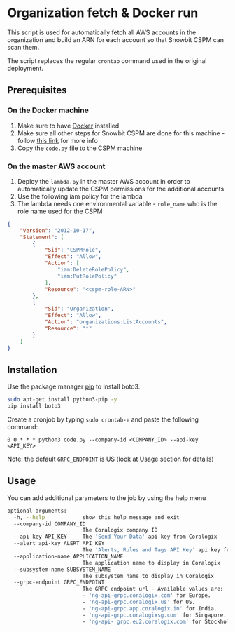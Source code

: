 # Organization fetch & Docker run
This script is used for automatically fetch all AWS accounts in the organization and build an ARN for each account so that Snowbit CSPM can scan them.

The script replaces the regular `crontab` command used in the original deployment.  
## Prerequisites
### On the Docker machine 
1. Make sure to have [Docker](https://docs.docker.com/engine/install/ubuntu/) installed
2. Make sure all other steps for Snowbit CSPM are done for this machine - follow [this link](https://coralogix.com/docs/cloud-security-posture-cspm/) for more info
3. Copy the `code.py` file to the CSPM machine

### On the master AWS account
1. Deploy the `lambda.py` in the master AWS account in order to automatically update the CSPM permissions for the additional accounts
2. Use the following iam policy for the lambda
3. The lambda needs one environmental variable - `role_name` who is the role name used for the CSPM
```json
{
    "Version": "2012-10-17",
    "Statement": [
        {
            "Sid": "CSPMRole",
            "Effect": "Allow",
            "Action": [
                "iam:DeleteRolePolicy",
                "iam:PutRolePolicy"
            ],
            "Resource": "<cspm-role-ARN>"
        },
        {
            "Sid": "Organization",
            "Effect": "Allow",
            "Action": "organizations:ListAccounts",
            "Resource": "*"
        }
    ]
}
```
## Installation

Use the package manager [pip](https://pip.pypa.io/en/stable/) to install boto3.

```bash
sudo apt-get install python3-pip -y
pip install boto3
```


Create a cronjob by typing `sudo crontab-e` and paste the following command:
```crontab
0 0 * * * python3 code.py --company-id <COMPANY_ID> --api-key <API_KEY>
```
Note: the default `GRPC_ENDPOINT` is US (look at Usage section for details)
## Usage
You can add additional parameters to the job by using the help menu
```bash
optional arguments:
  -h, --help            show this help message and exit
  --company-id COMPANY_ID
                        The Coralogix company ID
  --api-key API_KEY     The 'Send Your Data' api key from Coralogix
  --alert_api-key ALERT_API_KEY
                        The 'Alerts, Rules and Tags API Key' api key from Coralogix
  --application-name APPLICATION_NAME
                        The application name to display in Coralogix
  --subsystem-name SUBSYSTEM_NAME
                        The subsystem name to display in Coralogix
  --grpc-endpoint GRPC_ENDPOINT
                        The GRPC endpoint url - Available values are: 
                        - 'ng-api-grpc.coralogix.com' for Europe.
                        - 'ng-api-grpc.coralogix.us' for US. 
                        - 'ng-api-grpc.app.coralogix.in' for India. 
                        - 'ng-api-grpc.coralogixsg.com' for Singapore. 
                        - 'ng-api- grpc.eu2.coralogix.com' for Stockholm.

```
